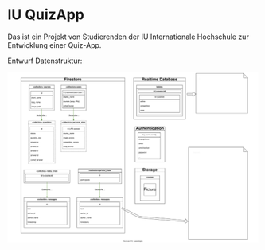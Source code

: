 # IU QuizApp

Das ist ein Projekt von Studierenden der IU Internationale Hochschule zur Entwicklung einer Quiz-App.

Entwurf Datenstruktur:

![Entwurf Datenstruktur als Bild](Docs/firestore_data.drawio.svg)